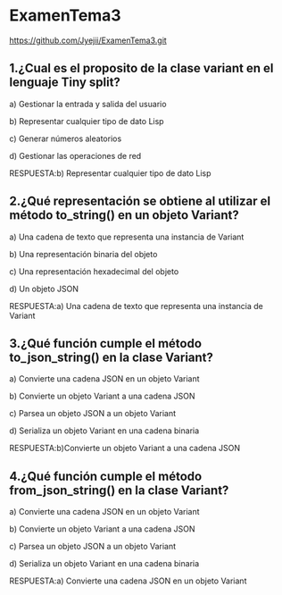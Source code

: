 # ExamenTema3
https://github.com/Jyejii/ExamenTema3.git

## 1.¿Cual es el proposito de la clase variant en el lenguaje Tiny split?

a) Gestionar la entrada y salida del usuario

b) Representar cualquier tipo de dato Lisp

c) Generar números aleatorios

d) Gestionar las operaciones de red

RESPUESTA:b) Representar cualquier tipo de dato Lisp

## 2.¿Qué representación se obtiene al utilizar el método to_string() en un objeto Variant?

a) Una cadena de texto que representa una instancia de Variant

b) Una representación binaria del objeto

c) Una representación hexadecimal del objeto

d) Un objeto JSON

RESPUESTA:a) Una cadena de texto que representa una instancia de Variant

## 3.¿Qué función cumple el método to_json_string() en la clase Variant?

a) Convierte una cadena JSON en un objeto Variant

b) Convierte un objeto Variant a una cadena JSON

c) Parsea un objeto JSON a un objeto Variant

d) Serializa un objeto Variant en una cadena binaria

RESPUESTA:b)Convierte un objeto Variant a una cadena JSON

## 4.¿Qué función cumple el método from_json_string() en la clase Variant?

a) Convierte una cadena JSON en un objeto Variant

b) Convierte un objeto Variant a una cadena JSON

c) Parsea un objeto JSON a un objeto Variant

d) Serializa un objeto Variant en una cadena binaria

RESPUESTA:a) Convierte una cadena JSON en un objeto Variant



